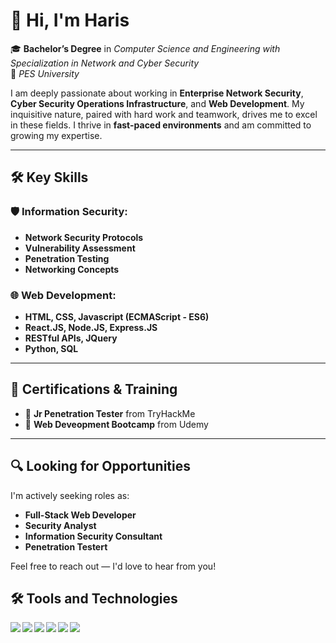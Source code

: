 # 👋 Hi, I'm Haris

🎓 **Bachelor’s Degree** in *Computer Science and Engineering with Specialization in Network and Cyber Security*  
🏫 *PES University*

I am deeply passionate about working in **Enterprise Network Security**, **Cyber Security Operations Infrastructure**, and **Web Development**. My inquisitive nature, paired with hard work and teamwork, drives me to excel in these fields. I thrive in **fast-paced environments** and am committed to growing my expertise.

---

## 🛠️ Key Skills

### 🛡️ Information Security:
- **Network Security Protocols**
- **Vulnerability Assessment**
- **Penetration Testing**
- **Networking Concepts**

### 🌐 Web Development:
- **HTML, CSS, Javascript (ECMAScript - ES6)**
- **React.JS, Node.JS, Express.JS**
- **RESTful APIs, JQuery**
- **Python, SQL**

---

## 🎯 Certifications & Training
- 📜 **Jr Penetration Tester** from TryHackMe
- 📜 **Web Deveopment Bootcamp** from Udemy

---

## 🔍 Looking for Opportunities
I'm actively seeking roles as:
- **Full-Stack Web Developer**
- **Security Analyst**
- **Information Security Consultant**
- **Penetration Testert**

Feel free to reach out — I'd love to hear from you!

## 🛠️ Tools and Technologies

<img align="left" src="https://img.icons8.com/color/32/000000/python.png"/>
<img align="left" src="https://img.icons8.com/color/32/000000/html-5.png"/>
<img align="left" src="https://img.icons8.com/color/32/000000/css3.png"/>
<img align="left" src="https://img.icons8.com/color/32/000000/javascript.png"/>
<img align="left" src="https://img.icons8.com/officel/32/000000/react.png"/>
<img align="left" src="https://img.icons8.com/color/32/000000/git.png"/>  
